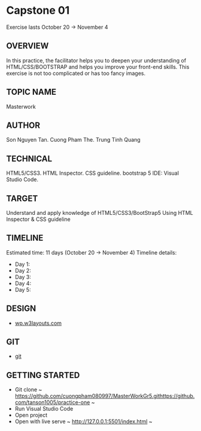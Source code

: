 # Capstone 01

Exercise lasts October 20 -> November 4

## OVERVIEW

In this practice, the facilitator helps you to deepen your understanding of HTML/CSS/BOOTSTRAP and helps you improve your front-end skills. This exercise is not too complicated or has too fancy images.

## TOPIC NAME

Masterwork

## AUTHOR

Son Nguyen Tan.
Cuong Pham The.
Trung Tinh Quang


## TECHNICAL

HTML5/CSS3.
HTML Inspector.
CSS guideline.
bootstrap 5
IDE: Visual Studio Code.

## TARGET

Understand and apply knowledge of HTML5/CSS3/BootStrap5
Using HTML Inspector & CSS guideline

## TIMELINE

Estimated time: 11 days (October 20 -> November 4)
Timeline details:

- Day 1:
- Day 2: 
- Day 3: 
- Day 4: 
- Day 5: 

## DESIGN

- [wp.w3layouts.com](<https://wp.w3layouts.com/masterwork/>)

## GIT

- [git](https://github.com/cuongpham080997/MasterWorkGr5.git)

## GETTING STARTED

- Git clone
~
<https://github.com/cuongpham080997/MasterWorkGr5.githttps://github.com/tanson1005/practice-one>
~
- Run Visual Studio Code
- Open project
- Open with live serve
~
<http://127.0.0.1:5501/index.html>
~
